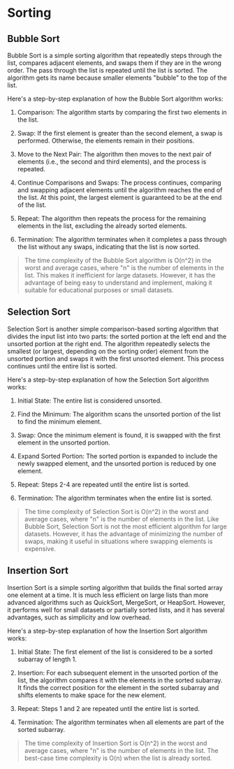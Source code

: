 # Sorting

## Bubble Sort

Bubble Sort is a simple sorting algorithm that repeatedly steps through the list, compares adjacent elements, and swaps them if they are in the wrong order. The pass through the list is repeated until the list is sorted. The algorithm gets its name because smaller elements "bubble" to the top of the list.

Here's a step-by-step explanation of how the Bubble Sort algorithm works:

1. Comparison: The algorithm starts by comparing the first two elements in the list.

2. Swap: If the first element is greater than the second element, a swap is performed. Otherwise, the elements remain in their positions.

3. Move to the Next Pair: The algorithm then moves to the next pair of elements (i.e., the second and third elements), and the process is repeated.

4. Continue Comparisons and Swaps: The process continues, comparing and swapping adjacent elements until the algorithm reaches the end of the list. At this point, the largest element is guaranteed to be at the end of the list.

5. Repeat: The algorithm then repeats the process for the remaining elements in the list, excluding the already sorted elements.

6. Termination: The algorithm terminates when it completes a pass through the list without any swaps, indicating that the list is now sorted.

> The time complexity of the Bubble Sort algorithm is O(n^2) in the worst and average cases, where "n" is the number of elements in the list. This makes it inefficient for large datasets. However, it has the advantage of being easy to understand and implement, making it suitable for educational purposes or small datasets.

## Selection Sort

Selection Sort is another simple comparison-based sorting algorithm that divides the input list into two parts: the sorted portion at the left end and the unsorted portion at the right end. The algorithm repeatedly selects the smallest (or largest, depending on the sorting order) element from the unsorted portion and swaps it with the first unsorted element. This process continues until the entire list is sorted.

Here's a step-by-step explanation of how the Selection Sort algorithm works:

1. Initial State: The entire list is considered unsorted.

2. Find the Minimum: The algorithm scans the unsorted portion of the list to find the minimum element.

3. Swap: Once the minimum element is found, it is swapped with the first element in the unsorted portion.

4. Expand Sorted Portion: The sorted portion is expanded to include the newly swapped element, and the unsorted portion is reduced by one element.

5. Repeat: Steps 2-4 are repeated until the entire list is sorted.

6. Termination: The algorithm terminates when the entire list is sorted.

> The time complexity of Selection Sort is O(n^2) in the worst and average cases, where "n" is the number of elements in the list. Like Bubble Sort, Selection Sort is not the most efficient algorithm for large datasets. However, it has the advantage of minimizing the number of swaps, making it useful in situations where swapping elements is expensive.

## Insertion Sort

Insertion Sort is a simple sorting algorithm that builds the final sorted array one element at a time. It is much less efficient on large lists than more advanced algorithms such as QuickSort, MergeSort, or HeapSort. However, it performs well for small datasets or partially sorted lists, and it has several advantages, such as simplicity and low overhead.

Here's a step-by-step explanation of how the Insertion Sort algorithm works:

1. Initial State: The first element of the list is considered to be a sorted subarray of length 1.

2. Insertion: For each subsequent element in the unsorted portion of the list, the algorithm compares it with the elements in the sorted subarray. It finds the correct position for the element in the sorted subarray and shifts elements to make space for the new element.

3. Repeat: Steps 1 and 2 are repeated until the entire list is sorted.

4. Termination: The algorithm terminates when all elements are part of the sorted subarray.

> The time complexity of Insertion Sort is O(n^2) in the worst and average cases, where "n" is the number of elements in the list. The best-case time complexity is O(n) when the list is already sorted.
